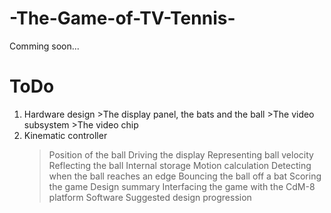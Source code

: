# -The-Game-of-TV-Tennis-
Comming soon...
# ToDo
  1. Hardware design
    >The display panel, the bats and the ball
    >The video subsystem
    >The video chip
  2. Kinematic controller
   		>Position of the ball
    	>Driving the display
    	>Representing ball velocity
    	>Reflecting the ball
    	>Internal storage
    	>Motion calculation
    	>Detecting when the ball reaches an edge
    	>Bouncing the ball off a bat
    	>Scoring the game
    	>Design summary
    	>Interfacing the game with the CdM-8 platform
    	>Software
    	>Suggested design progression
